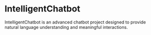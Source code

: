 # IntelligentChatbot
IntelligentChatbot is an advanced chatbot project designed to provide natural language understanding and meaningful interactions.
